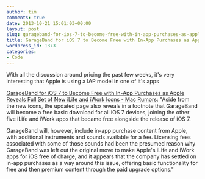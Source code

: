 ```yaml
---
author: tim
comments: true
date: 2013-10-21 15:01:03+00:00
layout: post
slug: garageband-for-ios-7-to-become-free-with-in-app-purchases-as-apple-reveals-full-set-of-new-ilife-and-iwork-icons-mac-rumors
title: GarageBand for iOS 7 to Become Free with In-App Purchases as Apple Reveals Full Set of New iLife and iWork Icons - Mac Rumors
wordpress_id: 1373
categories:
- Code
---
```


With all the discussion around pricing the past few weeks, it's very interesting that Apple is using a IAP model in one of it's apps




[GarageBand for iOS 7 to Become Free with In-App Purchases as Apple Reveals Full Set of New iLife and iWork Icons - Mac Rumors](http://www.macrumors.com/2013/10/20/garageband-for-ios-to-become-free-with-in-app-purchases-as-apple-reveals-full-set-of-new-ilife-and-iwork-icons/?utm_content=bufferfe593&utm_source=buffer&utm_medium=twitter&utm_campaign=Buffer): "Aside from the new icons, the updated page also reveals in a footnote that GarageBand will become a free basic download for all iOS 7 devices, joining the other five iLife and iWork apps that became free alongside the release of iOS 7.




GarageBand will, however, include in-app purchase content from Apple, with additional instruments and sounds available for a fee. Licensing fees associated with some of those sounds had been the presumed reason why GarageBand was left out the original move to make Apple's iLife and iWork apps for iOS free of charge, and it appears that the company has settled on in-app purchases as a way around this issue, offering basic functionality for free and then premium content through the paid upgrade options."
